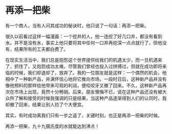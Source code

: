 # 再添一把柴

有一个商人，当有人问其成功的秘诀时，他只说了一句话：再添一把柴。 

很久以前看过这样一幅漫画：一个挖井的人，他一连挖了好几口井，都没有看到水。并不是没有水，事实上他只要将其中任何一口井再挖深一点点就行了，但他没有，结果所有的工夫都白费了。 

在现实生活当中，我们总是抱怨这个世界提供给我们的机遇太少，而一旦机遇来了，抓住了，又抱怨成功太难。尽管我们曾经也投入过拼搏过，但就在成功即将来临的时候，我们却退却了，放弃了。我的一位朋友就是这样：一个偶然的机会，他相中了一种新产品，并满怀信心地将它推向市场，一段时日后，这种新产品并没有像他预料的那样给他带来可观的利润，便咬咬牙又撤了回来。不久，这种新产品再次在市场上出现，竟然十分畅销。后来，朋友懊悔不已，说在这种产品还没有被大众所了解和接受的时候我强调的只是结果，当这种产品逐渐得到人们的认同时，我却撤了回来，结果让别人捡了个大便宜。 

其实，有时成功离我们只有一步之遥了，关键时刻，也正是再添一把柴的时候。 

再添一把柴，九十九摄氏度的水就能达到沸点！
 